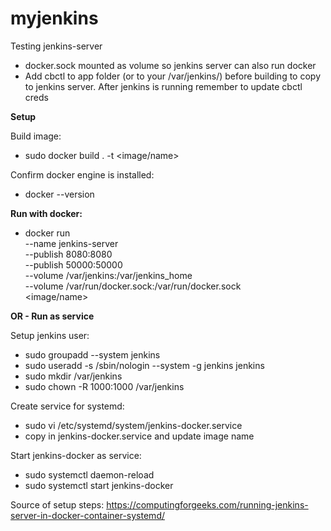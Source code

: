 # myjenkins
Testing jenkins-server 

  - docker.sock mounted as volume so jenkins server can also run docker
  - Add cbctl to app folder (or to your /var/jenkins/) before building to copy to jenkins server. After jenkins is running remember to update cbctl creds

**Setup**

Build image:
  - sudo docker build . -t <image/name>

Confirm docker engine is installed:
  - docker --version

**Run with docker:**

  - docker run \
          --name jenkins-server \
          --publish 8080:8080 \
          --publish 50000:50000 \
          --volume /var/jenkins:/var/jenkins_home \
	        --volume /var/run/docker.sock:/var/run/docker.sock \
          <image/name>
	  
**OR - Run as service**

Setup jenkins user:
  - sudo groupadd --system jenkins
  - sudo useradd -s /sbin/nologin --system -g jenkins jenkins
  - sudo mkdir /var/jenkins
  - sudo chown -R 1000:1000 /var/jenkins

Create service for systemd:
  - sudo vi /etc/systemd/system/jenkins-docker.service
  - copy in jenkins-docker.service and update image name

Start jenkins-docker as service:
  - sudo systemctl daemon-reload
  - sudo systemctl start jenkins-docker
  
Source of setup steps:
https://computingforgeeks.com/running-jenkins-server-in-docker-container-systemd/
